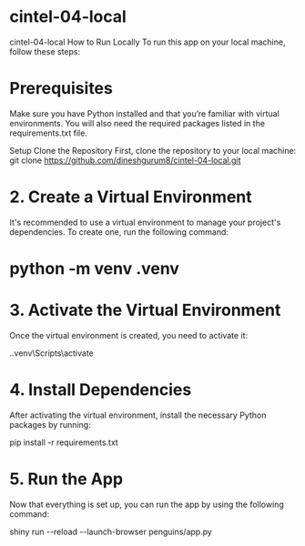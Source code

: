 # cintel-04-local
cintel-04-local
How to Run Locally
To run this app on your local machine, follow these steps:

# Prerequisites
Make sure you have Python installed and that you’re familiar with virtual environments. You will also need the required packages listed in the requirements.txt file.

Setup
Clone the Repository
First, clone the repository to your local machine:
git clone https://github.com/dineshgurum8/cintel-04-local.git
# 2. Create a Virtual Environment
It's recommended to use a virtual environment to manage your project's dependencies. To create one, run the following command:

# python -m venv .venv
# 3. Activate the Virtual Environment
Once the virtual environment is created, you need to activate it:

.\.venv\Scripts\activate
# 4. Install Dependencies
After activating the virtual environment, install the necessary Python packages by running:

pip install -r requirements.txt
# 5. Run the App
Now that everything is set up, you can run the app by using the following command:

shiny run --reload --launch-browser penguins/app.py
